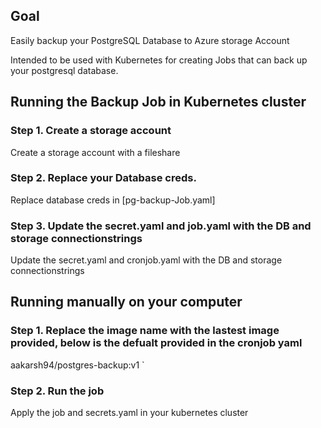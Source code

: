 ## Goal

Easily backup your PostgreSQL Database to Azure storage Account

Intended to be used with Kubernetes for creating Jobs that can back up your postgresql database.

## Running the Backup Job in Kubernetes cluster
### Step 1. Create a storage account 

Create a storage account with a fileshare

### Step 2. Replace your Database creds.
Replace database creds in [pg-backup-Job.yaml]

### Step 3. Update the secret.yaml and job.yaml with the DB and storage connectionstrings

Update the secret.yaml and cronjob.yaml with the DB and storage connectionstrings

## Running manually on your computer

### Step 1. Replace the image name with the lastest image provided, below is the defualt provided in the cronjob yaml

aakarsh94/postgres-backup:v1 `

### Step 2. Run the job

 Apply the job and secrets.yaml in your kubernetes cluster

